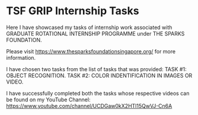 # TSF GRIP Internship Tasks
Here I have showcased my tasks of internship work associated with GRADUATE ROTATIONAL INTERNSHIP PROGRAMME under THE SPARKS FOUNDATION.

Please visit https://www.thesparksfoundationsingapore.org/ for more information.

I have chosen two tasks from the list of tasks that was provided:
TASK #1: OBJECT RECOGNITION.
TASK #2: COLOR INDENTIFICATION IN IMAGES OR VIDEO.

I have successfully completed both the tasks whose respective videos can be found on my YouTube Channel:
https://www.youtube.com/channel/UCDGaw0kX2HTl15QwVJ-Cn6A
